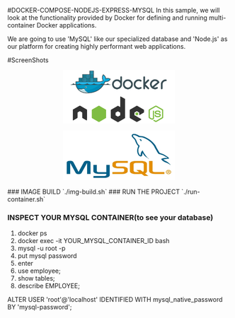 #DOCKER-COMPOSE-NODEJS-EXPRESS-MYSQL
In this sample, we will look at the functionality provided by Docker for defining and running multi-container Docker applications.

We are going to use 'MySQL' like our specialized database and 'Node.js' as our platform for creating highly performant web applications.


#ScreenShots

<p align="center">
    <img src="Screenshots/docker_nodejs.png" alt="docker_compose" width="50%"/>
</p>

<p align="center">
    <img src="Screenshots/mysql.jpg" alt="docker_compose" width="50%"/>
</p>
### IMAGE BUILD
`./img-build.sh`
### RUN THE PROJECT
`./run-container.sh`

### INSPECT YOUR MYSQL CONTAINER(to see your database)
1. docker ps
2. docker exec -it YOUR_MYSQL_CONTAINER_ID bash
3. mysql -u root -p
4. put mysql password
5. enter 
6. use employee;
7. show tables;
8. describe EMPLOYEE;


ALTER USER 'root'@'localhost' IDENTIFIED WITH mysql_native_password BY 'mysql-password';

